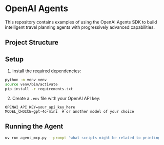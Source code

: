 # OpenAI Agents

This repository contains examples of using the OpenAI Agents SDK to build intelligent travel planning agents with progressively advanced capabilities.

## Project Structure

## Setup

1. Install the required dependencies:

```bash
python -m venv venv
source venv/bin/activate
pip install -r requirements.txt
```

2. Create a `.env` file with your OpenAI API key:

```env
OPENAI_API_KEY=your_api_key_here
MODEL_CHOICE=gpt-4o-mini  # or another model of your choice
```

## Running the Agent
```bash
uv run agent_mcp.py --prompt "what scripts might be related to printing in Miro_Printing"
```